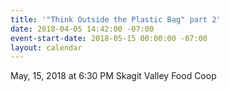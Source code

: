```yaml
---
title: '"Think Outside the Plastic Bag" part 2'
date: 2018-04-05 14:42:00 -07:00
event-start-date: 2018-05-15 00:00:00 -07:00
layout: calendar
---
```


May, 15, 2018 at 6:30 PM
Skagit Valley Food Coop